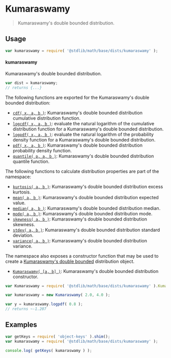 <!--

@license Apache-2.0

Copyright (c) 2018 The Stdlib Authors.

Licensed under the Apache License, Version 2.0 (the "License");
you may not use this file except in compliance with the License.
You may obtain a copy of the License at

   http://www.apache.org/licenses/LICENSE-2.0

Unless required by applicable law or agreed to in writing, software
distributed under the License is distributed on an "AS IS" BASIS,
WITHOUT WARRANTIES OR CONDITIONS OF ANY KIND, either express or implied.
See the License for the specific language governing permissions and
limitations under the License.

-->

# Kumaraswamy

> Kumaraswamy's double bounded distribution.

<section class="usage">

## Usage

```javascript
var kumaraswamy = require( '@stdlib/math/base/dists/kumaraswamy' );
```

#### kumaraswamy

Kumaraswamy's double bounded distribution.

```javascript
var dist = kumaraswamy;
// returns {...}
```

The following functions are exported for the Kumaraswamy's double bounded distribution:

<!-- <toc pattern="*+(cdf|pdf|mgf|quantile)*"> -->

<div class="namespace-toc">

-   <span class="signature">[`cdf( x, a, b )`][@stdlib/math/base/dists/kumaraswamy/cdf]</span><span class="delimiter">: </span><span class="description">Kumaraswamy's double bounded distribution cumulative distribution function.</span>
-   <span class="signature">[`logcdf( x, a, b )`][@stdlib/math/base/dists/kumaraswamy/logcdf]</span><span class="delimiter">: </span><span class="description">evaluate the natural logarithm of the cumulative distribution function for a Kumaraswamy's double bounded distribution.</span>
-   <span class="signature">[`logpdf( x, a, b )`][@stdlib/math/base/dists/kumaraswamy/logpdf]</span><span class="delimiter">: </span><span class="description">evaluate the natural logarithm of the probability density function for a Kumaraswamy's double bounded distribution.</span>
-   <span class="signature">[`pdf( x, a, b )`][@stdlib/math/base/dists/kumaraswamy/pdf]</span><span class="delimiter">: </span><span class="description">Kumaraswamy's double bounded distribution probability density function.</span>
-   <span class="signature">[`quantile( p, a, b )`][@stdlib/math/base/dists/kumaraswamy/quantile]</span><span class="delimiter">: </span><span class="description">Kumaraswamy's double bounded distribution quantile function.</span>

</div>

<!-- </toc> -->

The following functions to calculate distribution properties are part of the namespace:

<!-- <toc pattern="*+(entropy|kurtosis|mean|median|mode|skewness|stdev|variance)*"> -->

<div class="namespace-toc">

-   <span class="signature">[`kurtosis( a, b )`][@stdlib/math/base/dists/kumaraswamy/kurtosis]</span><span class="delimiter">: </span><span class="description">Kumaraswamy's double bounded distribution excess kurtosis.</span>
-   <span class="signature">[`mean( a, b )`][@stdlib/math/base/dists/kumaraswamy/mean]</span><span class="delimiter">: </span><span class="description">Kumaraswamy's double bounded distribution expected value.</span>
-   <span class="signature">[`median( a, b )`][@stdlib/math/base/dists/kumaraswamy/median]</span><span class="delimiter">: </span><span class="description">Kumaraswamy's double bounded distribution median.</span>
-   <span class="signature">[`mode( a, b )`][@stdlib/math/base/dists/kumaraswamy/mode]</span><span class="delimiter">: </span><span class="description">Kumaraswamy's double bounded distribution mode.</span>
-   <span class="signature">[`skewness( a, b )`][@stdlib/math/base/dists/kumaraswamy/skewness]</span><span class="delimiter">: </span><span class="description">Kumaraswamy's double bounded distribution skewness.</span>
-   <span class="signature">[`stdev( a, b )`][@stdlib/math/base/dists/kumaraswamy/stdev]</span><span class="delimiter">: </span><span class="description">Kumaraswamy's double bounded distribution standard deviation.</span>
-   <span class="signature">[`variance( a, b )`][@stdlib/math/base/dists/kumaraswamy/variance]</span><span class="delimiter">: </span><span class="description">Kumaraswamy's double bounded distribution variance.</span>

</div>

<!-- </toc> -->

The namespace also exposes a constructor function that may be used to create a [Kumaraswamy's double bounded][kumaraswamy-distribution] distribution object.

<!-- <toc pattern="*ctor*"> -->

<div class="namespace-toc">

-   <span class="signature">[`Kumaraswamy( [a, b] )`][@stdlib/math/base/dists/kumaraswamy/ctor]</span><span class="delimiter">: </span><span class="description">Kumaraswamy's double bounded distribution constructor.</span>

</div>

<!-- </toc> -->

```javascript
var Kumaraswamy = require( '@stdlib/math/base/dists/kumaraswamy' ).Kumaraswamy;

var kumaraswamy = new Kumaraswamy( 2.0, 4.0 );

var y = kumaraswamy.logpdf( 0.8 );
// returns ~-1.207
```

</section>

<!-- /.usage -->

<section class="examples">

## Examples

<!-- TODO: better examples -->

<!-- eslint no-undef: "error" -->

```javascript
var getKeys = require( 'object-keys' ).shim();
var kumaraswamy = require( '@stdlib/math/base/dists/kumaraswamy' );

console.log( getKeys( kumaraswamy ) );
```

</section>

<!-- /.examples -->

<section class="links">

[kumaraswamy-distribution]: https://en.wikipedia.org/wiki/Kumaraswamy_distribution

<!-- <toc-links> -->

[@stdlib/math/base/dists/kumaraswamy/ctor]: https://github.com/stdlib-js/stdlib/tree/develop/lib/node_modules/%40stdlib/math/base/dists/kumaraswamy/ctor

[@stdlib/math/base/dists/kumaraswamy/kurtosis]: https://github.com/stdlib-js/stdlib/tree/develop/lib/node_modules/%40stdlib/math/base/dists/kumaraswamy/kurtosis

[@stdlib/math/base/dists/kumaraswamy/mean]: https://github.com/stdlib-js/stdlib/tree/develop/lib/node_modules/%40stdlib/math/base/dists/kumaraswamy/mean

[@stdlib/math/base/dists/kumaraswamy/median]: https://github.com/stdlib-js/stdlib/tree/develop/lib/node_modules/%40stdlib/math/base/dists/kumaraswamy/median

[@stdlib/math/base/dists/kumaraswamy/mode]: https://github.com/stdlib-js/stdlib/tree/develop/lib/node_modules/%40stdlib/math/base/dists/kumaraswamy/mode

[@stdlib/math/base/dists/kumaraswamy/skewness]: https://github.com/stdlib-js/stdlib/tree/develop/lib/node_modules/%40stdlib/math/base/dists/kumaraswamy/skewness

[@stdlib/math/base/dists/kumaraswamy/stdev]: https://github.com/stdlib-js/stdlib/tree/develop/lib/node_modules/%40stdlib/math/base/dists/kumaraswamy/stdev

[@stdlib/math/base/dists/kumaraswamy/variance]: https://github.com/stdlib-js/stdlib/tree/develop/lib/node_modules/%40stdlib/math/base/dists/kumaraswamy/variance

[@stdlib/math/base/dists/kumaraswamy/cdf]: https://github.com/stdlib-js/stdlib/tree/develop/lib/node_modules/%40stdlib/math/base/dists/kumaraswamy/cdf

[@stdlib/math/base/dists/kumaraswamy/logcdf]: https://github.com/stdlib-js/stdlib/tree/develop/lib/node_modules/%40stdlib/math/base/dists/kumaraswamy/logcdf

[@stdlib/math/base/dists/kumaraswamy/logpdf]: https://github.com/stdlib-js/stdlib/tree/develop/lib/node_modules/%40stdlib/math/base/dists/kumaraswamy/logpdf

[@stdlib/math/base/dists/kumaraswamy/pdf]: https://github.com/stdlib-js/stdlib/tree/develop/lib/node_modules/%40stdlib/math/base/dists/kumaraswamy/pdf

[@stdlib/math/base/dists/kumaraswamy/quantile]: https://github.com/stdlib-js/stdlib/tree/develop/lib/node_modules/%40stdlib/math/base/dists/kumaraswamy/quantile

<!-- </toc-links> -->

</section>

<!-- /.links -->
